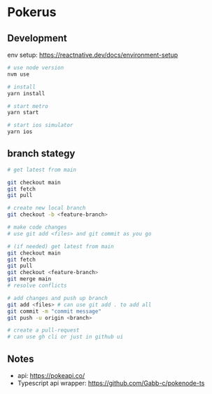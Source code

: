 # Pokerus

## Development

env setup: https://reactnative.dev/docs/environment-setup

```sh
# use node version
nvm use

# install
yarn install

# start metro
yarn start

# start ios simulator
yarn ios
```

## branch stategy

```sh
# get latest from main

git checkout main
git fetch
git pull

# create new local branch
git checkout -b <feature-branch>

# make code changes
# use git add <files> and git commit as you go

# (if needed) get latest from main
git checkout main
git fetch
git pull
git checkout <feature-branch>
git merge main
# resolve conflicts

# add changes and push up branch
git add <files> # can use git add . to add all
git commit -m "commit message"
git push -u origin <branch>

# create a pull-request
# can use gh cli or just in github ui
```

## Notes

- api: https://pokeapi.co/
- Typescript api wrapper: https://github.com/Gabb-c/pokenode-ts
